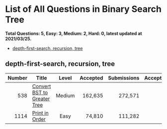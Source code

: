 # List of All Questions in Binary Search Tree

**Total Questions: 5, Easy: 3, Medium: 2, Hard: 0, latest updated at 2021/03/25.**

- [depth-first-search, recursion, tree](depth-first-search-recursion-tree)

## depth-first-search, recursion, tree

|Number|                                         Title                                          |Level |Accepted|Submissions|Acceptance|
|-----:|----------------------------------------------------------------------------------------|:----:|-------:|----------:|---------:|
|   538|[Convert BST to Greater Tree](https://leetcode.com/problems/convert-bst-to-greater-tree)|Medium| 162,635|    272,571|       60%|
|  1114|[Print in Order](https://leetcode.com/problems/print-in-order)                          | Easy |  74,810|    111,282|       67%|


